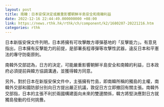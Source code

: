 ```yaml
---
layout: post
title: 南韓：日本安保決定或嚴重影響朝鮮半島安全和南韓利益
date: 2022-12-16 22:44:49.000000000 +08:00
link: https://news.rthk.hk/rthk/ch/component/k2/1680207-20221216.htm
categories: rthk
---
```


日本新版安保文件列明，日本將擁有可攻擊敵方導彈基地的「反擊能力」。有意見指出，日本擁有反擊能力的前提，是部署長程導彈等攻擊性武器，違反日本和平憲法的專守防衛原則。

南韓外交部認為，日方的決定，可能嚴重影響朝鮮半島安全和南韓的利益，日本政府必須提前與韓方協調溝通，並獲得韓方同意。

另外，對於日本在新版安保文件中，主張擁有竹島，即南韓所稱的獨島的主權，南韓外交部和國防部分別向日方提出嚴正抗議，敦促日方立即撤回有關主張。南韓外交部指，日本的主張不利於兩國構建面向未來的雙邊關係，韓方將堅決應對日方就獨島發動的任何挑釁。

